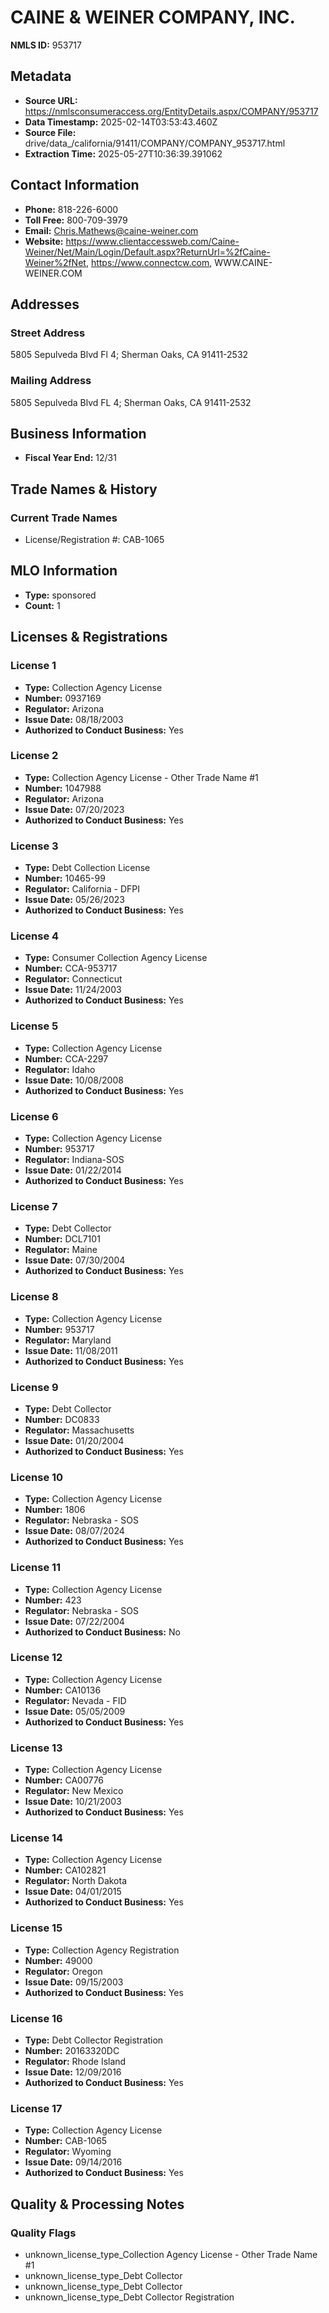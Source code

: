 # CAINE & WEINER COMPANY, INC.

**NMLS ID:** 953717

## Metadata
- **Source URL:** https://nmlsconsumeraccess.org/EntityDetails.aspx/COMPANY/953717
- **Data Timestamp:** 2025-02-14T03:53:43.460Z
- **Source File:** drive/data_/california/91411/COMPANY/COMPANY_953717.html
- **Extraction Time:** 2025-05-27T10:36:39.391062

## Contact Information
- **Phone:** 818-226-6000
- **Toll Free:** 800-709-3979
- **Email:** Chris.Mathews@caine-weiner.com
- **Website:** https://www.clientaccessweb.com/Caine-Weiner/Net/Main/Login/Default.aspx?ReturnUrl=%2fCaine-Weiner%2fNet, https://www.connectcw.com, WWW.CAINE-WEINER.COM

## Addresses
### Street Address
5805 Sepulveda Blvd Fl 4; Sherman Oaks, CA 91411-2532

### Mailing Address
5805 Sepulveda Blvd FL 4; Sherman Oaks, CA 91411-2532

## Business Information
- **Fiscal Year End:** 12/31

## Trade Names & History
### Current Trade Names
- License/Registration #: CAB-1065

## MLO Information
- **Type:** sponsored
- **Count:** 1

## Licenses & Registrations

### License 1
- **Type:** Collection Agency License
- **Number:** 0937169
- **Regulator:** Arizona
- **Issue Date:** 08/18/2003
- **Authorized to Conduct Business:** Yes

### License 2
- **Type:** Collection Agency License - Other Trade Name #1
- **Number:** 1047988
- **Regulator:** Arizona
- **Issue Date:** 07/20/2023
- **Authorized to Conduct Business:** Yes

### License 3
- **Type:** Debt Collection License
- **Number:** 10465-99
- **Regulator:** California - DFPI
- **Issue Date:** 05/26/2023
- **Authorized to Conduct Business:** Yes

### License 4
- **Type:** Consumer Collection Agency License
- **Number:** CCA-953717
- **Regulator:** Connecticut
- **Issue Date:** 11/24/2003
- **Authorized to Conduct Business:** Yes

### License 5
- **Type:** Collection Agency License
- **Number:** CCA-2297
- **Regulator:** Idaho
- **Issue Date:** 10/08/2008
- **Authorized to Conduct Business:** Yes

### License 6
- **Type:** Collection Agency License
- **Number:** 953717
- **Regulator:** Indiana-SOS
- **Issue Date:** 01/22/2014
- **Authorized to Conduct Business:** Yes

### License 7
- **Type:** Debt Collector
- **Number:** DCL7101
- **Regulator:** Maine
- **Issue Date:** 07/30/2004
- **Authorized to Conduct Business:** Yes

### License 8
- **Type:** Collection Agency License
- **Number:** 953717
- **Regulator:** Maryland
- **Issue Date:** 11/08/2011
- **Authorized to Conduct Business:** Yes

### License 9
- **Type:** Debt Collector
- **Number:** DC0833
- **Regulator:** Massachusetts
- **Issue Date:** 01/20/2004
- **Authorized to Conduct Business:** Yes

### License 10
- **Type:** Collection Agency License
- **Number:** 1806
- **Regulator:** Nebraska - SOS
- **Issue Date:** 08/07/2024
- **Authorized to Conduct Business:** Yes

### License 11
- **Type:** Collection Agency License
- **Number:** 423
- **Regulator:** Nebraska - SOS
- **Issue Date:** 07/22/2004
- **Authorized to Conduct Business:** No

### License 12
- **Type:** Collection Agency License
- **Number:** CA10136
- **Regulator:** Nevada - FID
- **Issue Date:** 05/05/2009
- **Authorized to Conduct Business:** Yes

### License 13
- **Type:** Collection Agency License
- **Number:** CA00776
- **Regulator:** New Mexico
- **Issue Date:** 10/21/2003
- **Authorized to Conduct Business:** Yes

### License 14
- **Type:** Collection Agency License
- **Number:** CA102821
- **Regulator:** North Dakota
- **Issue Date:** 04/01/2015
- **Authorized to Conduct Business:** Yes

### License 15
- **Type:** Collection Agency Registration
- **Number:** 49000
- **Regulator:** Oregon
- **Issue Date:** 09/15/2003
- **Authorized to Conduct Business:** Yes

### License 16
- **Type:** Debt Collector Registration
- **Number:** 20163320DC
- **Regulator:** Rhode Island
- **Issue Date:** 12/09/2016
- **Authorized to Conduct Business:** Yes

### License 17
- **Type:** Collection Agency License
- **Number:** CAB-1065
- **Regulator:** Wyoming
- **Issue Date:** 09/14/2016
- **Authorized to Conduct Business:** Yes

## Quality & Processing Notes
### Quality Flags
- unknown_license_type_Collection Agency License - Other Trade Name #1
- unknown_license_type_Debt Collector
- unknown_license_type_Debt Collector
- unknown_license_type_Debt Collector Registration
